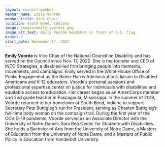 ```yaml
---
layout: council-member
member_name: Emily Voorde
member_title: Vice Chair
location: South Bend, Indiana
image: images/emily_voorde1.png
image_alt_text: Emily Voorde headshot in front of U.S. flag
order: 2
start_date: November 17, 2022
---
```

**Emily Voorde** is Vice Chair of the National Council on Disability and has served on the Council since Nov. 17, 2022. She is the founder and CEO of INTO Strategies, a disabled-led firm bringing people into moments, movements, and campaigns. Emily served in the White House Office of Public Engagement as the Biden-Harris Administration’s liaison to Disabled Americans and K-12 educators. Voorde’s personal passions and professional expertise center on justice for individuals with disabilities and equitable access to education. Her career began as an AmeriCorps member and 2nd grade teacher in Pascagoula, Mississippi. In the summer of 2019, Voorde returned to her hometown of South Bend, Indiana to support Secretary Pete Buttigieg’s run for President, serving as Chasten Buttigieg’s full-time body woman on the campaign trail. During the first year of the COVID-19 pandemic, Voorde served as an Associate Director with the University of Notre Dame’s Sara Bea Center for Students with Disabilities. She holds a Bachelor of Arts from the University of Notre Dame, a Masters of Education from the University of Notre Dame, and a Masters of Public Policy in Education from Vanderbilt University.

